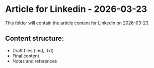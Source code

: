 # Article for Linkedin - 2026-03-23

This folder will contain the article content for Linkedin on 2026-03-23.

## Content structure:
- Draft files (.md, .txt)
- Final content
- Notes and references

